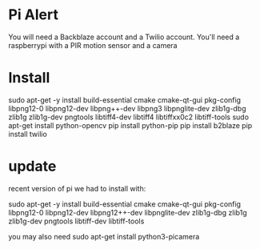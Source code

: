 # Pi Alert
 You will need a Backblaze account and a Twilio account.  You'll need a raspberrypi with a PIR motion sensor and a camera

# Install
sudo apt-get -y install build-essential cmake cmake-qt-gui pkg-config libpng12-0 libpng12-dev libpng++-dev libpng3 libpnglite-dev zlib1g-dbg zlib1g zlib1g-dev pngtools libtiff4-dev libtiff4 libtiffxx0c2 libtiff-tools
sudo apt-get install python-opencv
pip install python-pip
pip install b2blaze
pip install twilio

# update
recent version of pi we had to install with:

sudo apt-get -y install build-essential cmake cmake-qt-gui pkg-config libpng12-0 libpng12-dev libpng12++-dev libpnglite-dev zlib1g-dbg zlib1g zlib1g-dev pngtools libtiff-dev libtiff-tools


you may also need
sudo apt-get install python3-picamera
